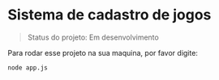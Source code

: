 # Sistema de cadastro de jogos</h1>

>  Status do projeto: Em desenvolvimento

Para rodar esse projeto na sua maquina, por favor digite:

```
node app.js
```

